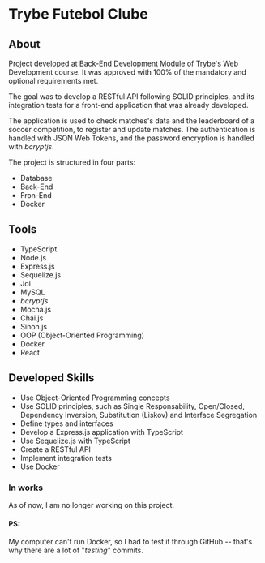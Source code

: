 # Trybe Futebol Clube

## About
Project developed at Back-End Development Module of Trybe's Web Development course. It was approved with 100% of the mandatory and optional requirements met.

The goal was to develop a RESTful API following SOLID principles, and its integration tests for a front-end application that was already developed.

The application is used to check matches's data and the leaderboard of a soccer competition, to register and update matches. 
The authentication is handled with JSON Web Tokens, and the password encryption is handled with _bcryptjs_. 

The project is structured in four parts: 
- Database
- Back-End
- Fron-End
- Docker

## Tools
- TypeScript
- Node.js
- Express.js
- Sequelize.js
- Joi
- MySQL
- _bcryptjs_
- Mocha.js
- Chai.js
- Sinon.js
- OOP (Object-Oriented Programming)
- Docker
- React

## Developed Skills
- Use Object-Oriented Programming concepts 
- Use SOLID principles, such as Single Responsability, Open/Closed, Dependency Inversion, Substitution (Liskov) and Interface Segregation
- Define types and interfaces
- Develop a Express.js application with TypeScript
- Use Sequelize.js with TypeScript
- Create a RESTful API
- Implement integration tests
- Use Docker 

### In works
As of now, I am no longer working on this project.

#### PS: 
My computer can't run Docker, so I had to test it through GitHub -- that's why there are a lot of "_testing_" commits. 
